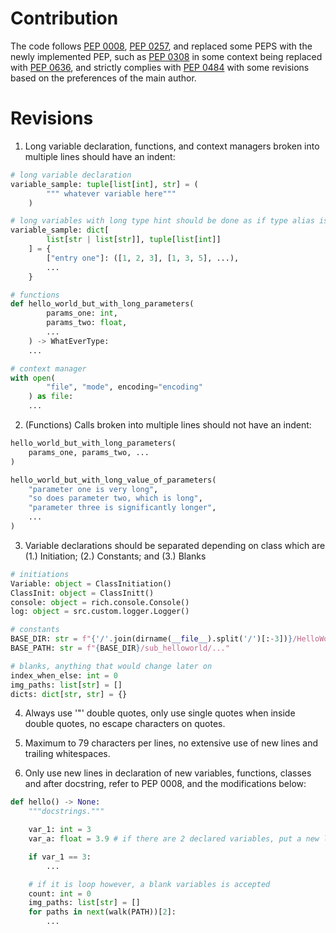 # Contribution

The code follows [PEP 0008](https://peps.python.org/pep-0008/), [PEP 0257](https://peps.python.org/pep-0257/), and replaced some PEPS with the newly implemented PEP, such as [PEP 0308](https://peps.python.org/pep-0308/) in some context being replaced with [PEP 0636](https://peps.python.org/pep-0636/), and strictly complies with [PEP 0484](https://peps.python.org/pep-0484/) with some revisions based on the preferences of the main author.

# Revisions

1. Long variable declaration, functions, and context managers broken into multiple lines should have an indent:

```python
# long variable declaration
variable_sample: tuple[list[int], str] = (
        """ whatever variable here"""
    )

# long variables with long type hint should be done as if type alias is not an option
variable_sample: dict[
        list[str | list[str]], tuple[list[int]]
    ] = {
        ["entry one"]: ([1, 2, 3], [1, 3, 5], ...),
        ...
    }

# functions
def hello_world_but_with_long_parameters(
        params_one: int,
        params_two: float,
        ...
    ) -> WhatEverType:
    ...

# context manager
with open(
        "file", "mode", encoding="encoding"
    ) as file:
    ...
```

2. (Functions) Calls broken into multiple lines should not have an indent:

```python
hello_world_but_with_long_parameters(
    params_one, params_two, ...
)

hello_world_but_with_long_value_of_parameters(
    "parameter one is very long",
    "so does parameter two, which is long",
    "parameter three is significantly longer",
    ...
)
```

3. Variable declarations should be separated depending on class which are (1.) Initiation; (2.) Constants; and (3.) Blanks

```python
# initiations
Variable: object = ClassInitiation()
ClassInit: object = ClassInitt()
console: object = rich.console.Console()
log: object = src.custom.logger.Logger()

# constants
BASE_DIR: str = f"{'/'.join(dirname(__file__).split('/')[:-3])}/HelloWorld"
BASE_PATH: str = f"{BASE_DIR}/sub_helloworld/..."

# blanks, anything that would change later on
index_when_else: int = 0
img_paths: list[str] = []
dicts: dict[str, str] = {}
```

4. Always use '"' double quotes, only use single quotes when inside double quotes, no escape characters on quotes.

5. Maximum to 79 characters per lines, no extensive use of new lines and trailing whitespaces.

6. Only use new lines in declaration of new variables, functions, classes and after docstring, refer to PEP 0008, and the modifications below:

```python
def hello() -> None:
    """docstrings."""

    var_1: int = 3
    var_a: float = 3.9 # if there are 2 declared variables, put a new line if the next line is not a variable declaration

    if var_1 == 3:
        ...

    # if it is loop however, a blank variables is accepted
    count: int = 0
    img_paths: list[str] = []
    for paths in next(walk(PATH))[2]:
        ...

```
